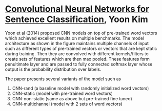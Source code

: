 # [Convolutional Neural Networks for Sentence Classification](https://arxiv.org/abs/1408.5882), Yoon Kim

Yoon et al (2014) proposed CNN models on top of pre-trained word vectors which achieved excellent results on multiple benchmarks. The model architecture as shown in the figure maintains multiple channels of input such as different types of pre-trained vectors or vectors that are kept static during training. Then they are convolved with different kernels/filters to create sets of features which are then max pooled. These features form penultimate layer and are passed to fully connected softmax layer whose output is the probability distribution over labels.

The paper presents several variants of the model such as

1. CNN-rand (a baseline model with randomly initialized word vectors)
2. CNN-static (model with pre-trained word vectors)
3. CNN-non-static (same as above but pre-trained fine tuned)
4. CNN-multichannel (model with 2 sets of word vectors)


